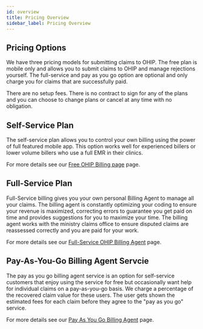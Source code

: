 ```yaml
---
id: overview
title: Pricing Overview
sidebar_label: Pricing Overview
---
```


## Pricing Options

 We have three pricing models for submitting claims to OHIP. The free plan is mobile only and allows you to submit claims to OHIP and manage rejections yourself. The full-service and pay as you go option are optional and only charge you for claims that are successfully paid.

 There are no setup fees. There is no contract to sign for any of the plans and you can choose to change plans or cancel at any time with no obligation.

## Self-Service Plan

The self-service plan allows you to control your own billing using the power of full featured mobile app. This option works well for experienced billers or lower volume billers who use a full EMR in their clinics.

For more details see our [Free OHIP Billing page](self-service.md) page.

 ## Full-Service Plan

 Full-Service billing gives you your own personal Billing Agent to manage all your claims. The billing agent is constantly optimizing your coding to ensure your revenue is maximized, correcting errors to guarantee you get paid on time and provides suggestions for you to maximize your time. The billing agent works with the ministry claims office to ensure disputed claims are reassessed correctly and you are paid for your work.   

 For more details see our [Full-Service OHIP Billing Agent](full-service.md) page.
 

 ## Pay-As-You-Go Billing Agent Servcie

 The pay as you go billing agent service is an option for self-service customers that enjoy using the service for free but occasionally want help for individual claims on a pay-as-you-go basis. We charge a percentage of the recovered claim value for these users. The user gets shown the estimated fees for each claim before they agree to the "pay as you go" service. 

 For more details see our [Pay As You Go Billing Agent](pay-as-you-go.md) page.
